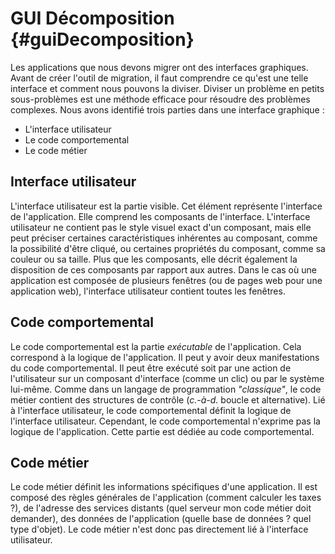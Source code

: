 # GUI Décomposition {#guiDecomposition}

Les applications que nous devons migrer ont des interfaces graphiques.
Avant de créer l'outil de migration, il faut comprendre ce qu'est une telle interface
    et comment nous pouvons la diviser.
Diviser un problème en petits sous-problèmes est une méthode efficace pour résoudre des problèmes complexes.
Nous avons identifié trois parties dans une interface graphique :

* L'interface utilisateur
* Le code comportemental
* Le code métier

## Interface utilisateur

L'interface utilisateur est la partie visible.
Cet élément représente l'interface de l'application.
Elle comprend les composants de l'interface.
L'interface utilisateur ne contient pas le style visuel exact d'un composant,
    mais elle peut préciser certaines caractéristiques inhérentes au composant, comme la possibilité d'être cliqué,
    ou certaines propriétés du composant, comme sa couleur ou sa taille.
Plus que les composants, elle décrit également la disposition
    de ces composants par rapport aux autres.
Dans le cas où une application est composée de plusieurs fenêtres (ou de pages web pour une application web),
    l'interface utilisateur contient toutes les fenêtres.

## Code comportemental

Le code comportemental est la partie _exécutable_ de l'application.
Cela correspond à la logique de l'application.
Il peut y avoir deux manifestations du code comportemental.
Il peut être exécuté soit par une action de l'utilisateur sur un composant d'interface (comme un clic) ou par le système lui-même.
Comme dans un langage de programmation _"classique"_, le code métier contient des structures de contrôle (_c.-à-d._ boucle et alternative).
Lié à l'interface utilisateur, le code comportemental définit la logique de l'interface utilisateur.
Cependant, le code comportemental n'exprime pas la logique de l'application.
Cette partie est dédiée au code comportemental.

## Code métier

Le code métier définit les informations spécifiques d'une application.
Il est composé des règles générales de l'application
    (comment calculer les taxes ?), de l'adresse des services distants (quel serveur mon code métier doit demander), des données de l'application (quelle base de données ? quel type d'objet).
Le code métier n'est donc pas directement lié à l'interface utilisateur.
